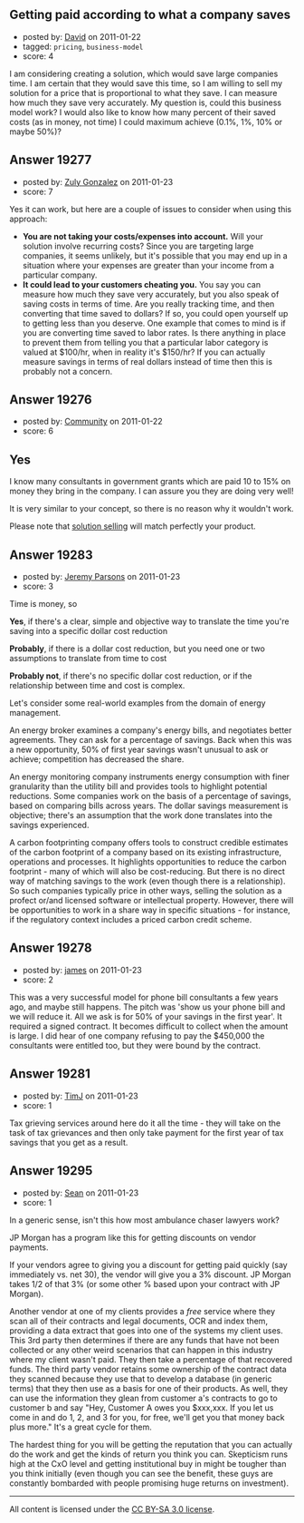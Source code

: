 ## Getting paid according to what a company saves

- posted by: [David](https://stackexchange.com/users/-1/2684-david) on 2011-01-22
- tagged: `pricing`, `business-model`
- score: 4

I am considering creating a solution, which would save large companies time. I am certain that they would save this time, so I am willing to sell my solution for a price that is proportional to what they save. I can measure how much they save very accurately. My question is, could this business model work? I would also like to know how many percent of their saved costs (as in money, not time) I could maximum achieve (0.1%, 1%, 10% or maybe 50%)?


## Answer 19277

- posted by: [Zuly Gonzalez](https://stackexchange.com/users/-1/2692-zuly-gonzalez) on 2011-01-23
- score: 7

Yes it can work, but here are a couple of issues to consider when using this approach:

 - **You are not taking your costs/expenses into account.** Will your solution involve recurring costs? Since you are targeting large companies, it seems unlikely, but it's possible that you may end up in a situation where your expenses are greater than your income from a particular company. 
 - **It could lead to your customers cheating you.** You say you can measure how much they save very accurately, but you also speak of saving costs in terms of time. Are you really tracking time, and then converting that time saved to dollars? If so, you could open yourself up to getting less than you deserve. One example that comes to mind is if you are converting time saved to labor rates. Is there anything in place to prevent them from telling you that a particular labor category is valued at $100/hr, when in reality it's $150/hr? If you can actually measure savings in terms of real dollars instead of time then this is probably not a concern.


## Answer 19276

- posted by: [Community](https://stackexchange.com/users/-1/-1-community) on 2011-01-22
- score: 6

<h2>Yes</h2>

<p>I know many consultants in government grants which are paid 10 to 15% on money they bring in the company. I can assure you they are doing very well!</p>

<p>It is very similar to your concept, so there is no reason why it wouldn't work.</p>

<p>Please note that <a href="http://en.wikipedia.org/wiki/Solution_selling" rel="nofollow">solution selling</a> will match perfectly your product.</p>



## Answer 19283

- posted by: [Jeremy Parsons](https://stackexchange.com/users/-1/4291-jeremy-parsons) on 2011-01-23
- score: 3

Time is money, so

**Yes**, if there's a clear, simple and objective way to translate the time you're saving into a specific dollar cost reduction

**Probably**, if there is a dollar cost reduction, but you need one or two assumptions to translate from time to cost

**Probably not**, if there's no specific dollar cost reduction, or if the relationship between time and cost is complex.

Let's consider some real-world examples from the domain of energy management.

An energy broker examines a company's energy bills, and negotiates better agreements. They can ask for a percentage of savings. Back when this was a new opportunity, 50% of first year savings wasn't unusual to ask or achieve; competition has decreased the share.

An energy monitoring company instruments energy consumption with finer granularity than the utility bill and provides tools to highlight potential reductions. Some companies work on the basis of a percentage of savings, based on comparing bills across years. The dollar savings measurement is objective; there's an assumption that the work done translates into the savings experienced. 

A carbon footprinting company offers tools to construct credible estimates of the carbon footprint of a company based on its existing infrastructure, operations and processes. It highlights opportunities to reduce the carbon footprint - many of which will also be cost-reducing. But there is no direct way of matching savings to the work (even though there is a relationship). So such companies typically price in other ways, selling the solution as a profect or/and licensed software or intellectual property. However, there will be opportunities to work in a share way in specific situations - for instance, if the regulatory context includes a priced carbon credit scheme.


## Answer 19278

- posted by: [james](https://stackexchange.com/users/-1/5800-james) on 2011-01-23
- score: 2

This was a very successful model for phone bill consultants a few years ago, and maybe still happens. The pitch was 'show us your phone bill and we will reduce it. All we ask is for 50% of your savings in the first year'. It required a signed contract. It becomes difficult to collect when the amount is large. I did hear of one company refusing to pay the $450,000 the consultants were entitled too, but they were bound by the contract.


## Answer 19281

- posted by: [TimJ](https://stackexchange.com/users/-1/1172-timj) on 2011-01-23
- score: 1

Tax grieving services around here do it all the time - they will take on the task of tax grievances and then only take payment for the first year of tax savings that you get as a result.




## Answer 19295

- posted by: [Sean](https://stackexchange.com/users/-1/6610-sean) on 2011-01-23
- score: 1

In a generic sense, isn't this how most ambulance chaser lawyers work?

JP Morgan has a program like this for getting discounts on vendor payments.

If your vendors agree to giving you a discount for getting paid quickly (say immediately vs. net 30), the vendor will give you a 3% discount.  JP Morgan takes 1/2 of that 3% (or some other % based upon your contract with JP Morgan).

Another vendor at one of my clients provides a *free* service where they scan all of their contracts and legal documents, OCR and index them, providing a data extract that goes into one of the systems my client uses.  This 3rd party then determines if there are any funds that have not been collected or any other weird scenarios that can happen in this industry where my client wasn't paid.  They then take a percentage of that recovered funds.  The third party vendor retains some ownership of the contract data they scanned because they use that to develop a database (in generic terms) that they then use as a basis for one of their products.  As well, they can use the information they glean from customer a's contracts to go to customer b and say "Hey, Customer A owes you $xxx,xxx.  If you let us come in and do 1, 2, and 3 for you, for free, we'll get you that money back plus more."  It's a great cycle for them.

The hardest thing for you will be getting the reputation that you can actually do the work and get the kinds of return you think you can.  Skepticism runs high at the CxO level and getting institutional buy in might be tougher than you think initially (even though you can see the benefit, these guys are constantly bombarded with people promising huge returns on investment). 



---

All content is licensed under the [CC BY-SA 3.0 license](https://creativecommons.org/licenses/by-sa/3.0/).
